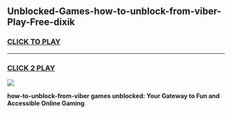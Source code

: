 
## Unblocked-Games-how-to-unblock-from-viber-Play-Free-dixik
<h3>
<a href="https://premium76.site?title=how-to-unblock-from-viber&ref=18A1">CLICK TO PLAY</a></h3>
<hr>

<h3>
<a href="https://premium76.site?title=how-to-unblock-from-viber&ref=18A1">CLICK 2 PLAY</a>
  
</h3>

<a href="https://premium76.site?title=how-to-unblock-from-viber&ref=18A1"><img src="https://clearcache.store/games.png"></a>


**how-to-unblock-from-viber games unblocked: Your Gateway to Fun and Accessible Online Gaming**
